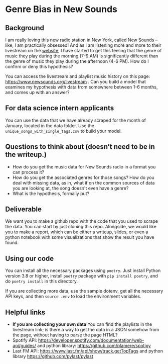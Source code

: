 # Genre Bias in New Sounds

## Background
I am really loving this new radio station in New York, called New Sounds – like, I am 
practically obsessed! And as I am listening more and more to their livestream on the 
[website](https://newsounds.org), I have started to get this feeling that the genre of 
music they play during the morning (7-9 AM) is significantly different than the genre of
 music they play during the afternoon (4-6 PM). How do I confirm or deny this hypothesis?

You can access the livestream and playlist music history on this page: ​​
https://www.newsounds.org/livestream . Can you build a model that examines my hypothesis
 with data from somewhere between 1-6 months, and comes up with an answer?

## For data science intern applicants
You can use the data that we have already scraped for the month of January, located in
the data folder. Use the `unique_songs_with_single_tags.csv` to build your model.

## Questions to think about (doesn’t need to be in the writeup.)
* How do you get the music data for New Sounds radio in a format you can process it?
* How do you get the associated genres for those songs? How do you deal with missing data, as in, what if on the common sources of data you are looking at, the song doesn't even have a genre?
* What is the hypothesis, formally put?

## Deliverable
We want you to make a github repo with the code that you used to scrape the data. 
You can start by just cloning this repo.
Alongside, we would like you to make a report, which can be either a writeup, slides, or
 even a python notebook with some visualizations that show the result you have found.

## Using our code
You can install all the necessary packages using `poetry`. Just install Python version 
3.8 or higher, install `poetry` package with `pip install poetry`, and do `poetry install`
in this directory.

If you are collecting more data, use the sample dotenv, get all the necessary API keys,
and then `source .env` to load the environment variables.

## Helpful links
* **If you are collecting your own data** You can find the playlists in the livestream link; is there a way to get the data in a JSON somehow from the page, without having to parse the page HTML?
* Spotify API: https://developer.spotify.com/documentation/web-api/guides/ and python library: https://github.com/plamere/spotipy
* Last FM API: https://www.last.fm/api/show/track.getTopTags and python library https://github.com/pylast/pylast


